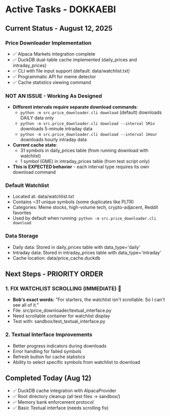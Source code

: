 # Active Tasks - DOKKAEBI

## Current Status - August 12, 2025

### Price Downloader Implementation
- ✅ Alpaca Markets integration complete
- ✅ DuckDB dual-table cache implemented (daily_prices and intraday_prices)
- ✅ CLI with file input support (default: data/watchlist.txt)
- ✅ Programmatic API for meme detector
- ✅ Cache statistics viewing command

### NOT AN ISSUE - Working As Designed
- **Different intervals require separate download commands**:
  - `python -m src.price_downloader.cli download` (default) downloads DAILY data only
  - `python -m src.price_downloader.cli download --interval 5Min` downloads 5-minute intraday data
  - `python -m src.price_downloader.cli download --interval 1Hour` downloads hourly intraday data
- **Current cache state**:
  - 31 symbols in daily_prices table (from running download with watchlist)
  - 1 symbol (GME) in intraday_prices table (from test script only)
- **This is EXPECTED behavior** - each interval type requires its own download command

### Default Watchlist
- Located at: data/watchlist.txt
- Contains ~31 unique symbols (some duplicates like PLTR)
- Categories: Meme stocks, high-volume tech, crypto-adjacent, Reddit favorites
- Used by default when running: `python -m src.price_downloader.cli download`

### Data Storage
- Daily data: Stored in daily_prices table with data_type='daily'
- Intraday data: Stored in intraday_prices table with data_type='intraday'
- Cache location: data/price_cache.duckdb

## Next Steps - PRIORITY ORDER

### 1. FIX WATCHLIST SCROLLING (IMMEDIATE) 🔴
- **Bob's exact words:** "For starters, the watchlist isn't scrollable. So I can't see all of it."
- File: src/price_downloader/textual_interface.py
- Need scrollable container for watchlist display
- Test with: sandbox/test_textual_interface.py

### 2. Textual Interface Improvements
- Better progress indicators during downloads
- Error handling for failed symbols
- Refresh button for cache statistics
- Ability to select specific symbols from watchlist to download

## Completed Today (Aug 12)
- ✅ DuckDB cache integration with AlpacaProvider
- ✅ Root directory cleanup (all test files → sandbox/)
- ✅ Memory bank enforcement protocol
- ✅ Basic Textual interface (needs scrolling fix)